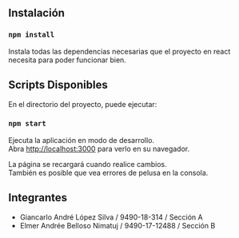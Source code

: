 ## Instalación

### `npm install`

Instala todas las dependencias necesarias que el proyecto en react necesita para poder funcionar bien.

## Scripts Disponibles

En el directorio del proyecto, puede ejecutar:

### `npm start`

Ejecuta la aplicación en modo de desarrollo.\
Abra [http://localhost:3000](http://localhost:3000) para verlo en su navegador.

La página se recargará cuando realice cambios.\
También es posible que vea errores de pelusa en la consola.

## Integrantes

- Giancarlo André López Silva / 9490-18-314 / Sección A
- Elmer Andrée Belloso Nimatuj / 9490-17-12488 / Sección B